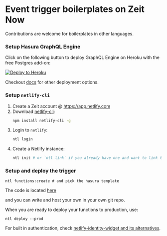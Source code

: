 # Event trigger boilerplates on Zeit Now

Contributions are welcome for boilerplates in other languages.

### Setup Hasura GraphQL Engine

Click on the following button to deploy GraphQL Engine on Heroku with the free Postgres add-on:

[![Deploy to Heroku](https://www.herokucdn.com/deploy/button.svg)](https://heroku.com/deploy?template=https://github.com/hasura/graphql-engine-heroku)

Checkout [docs](https://docs.hasura.io/1.0/graphql/manual/deployment/index.html) for other deployment options.


###  Setup `netlify-cli`

1. Create a Zeit account @ https://app.netlify.com
2. Download [netlify-cli](https://www.netlify.com/docs/cli/):
   ```bash
   npm install netlify-cli -g
   ```
3. Login to `netlify`:
   ```bash
   ntl login
   ```
4. Create a Netlify instance:
   ```bash
   ntl init # or `ntl link` if you already have one and want to link the project
   ```

### Setup and deploy the trigger

```
ntl functions:create # and pick the hasura template
```

The code is located [here](https://github.com/netlify/netlify-dev-plugin/tree/master/src/functions-templates/js/hasura-event-triggered)

and you can write and host your own in your own git repo.

When you are ready to deploy your functions to production, use:

```
ntl deploy --prod
```

For built in authentication, check [netlify-identity-widget and its alternatives](https://github.com/netlify/netlify-identity-widget#list-of-alternatives).
